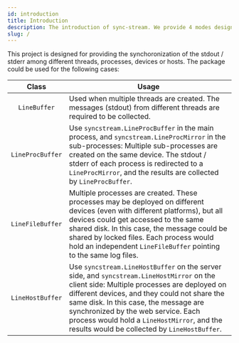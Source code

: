 ```yaml
---
id: introduction
title: Introduction
description: The introduction of sync-stream. We provide 4 modes designed for different cases.
slug: /
---
```


This project is designed for providing the synchoronization of the stdout / stderr among different threads, processes, devices or hosts. The package could be used for the following cases:

|  Class  |  <center>Usage</center>  |
| :-----: | :------ |
| `LineBuffer` | Used when multiple threads are created. The messages (stdout) from different threads are required to be collected.
| `LineProcBuffer` | Use `syncstream.LineProcBuffer` in the main process, and `syncstream.LineProcMirror` in the sub-processes: Multiple sub-processes are created on the same device. The stdout / stderr of each process is redirected to a `LineProcMirror`, and the results are collected by `LineProcBuffer`. |
| `LineFileBuffer` | Multiple processes are created. These processes may be deployed on different devices (even with different platforms), but all devices could get accessed to the same shared disk. In this case, the message could be shared by locked files. Each process would hold an independent `LineFileBuffer` pointing to the same log files. |
| `LineHostBuffer` | Use `syncstream.LineHostBuffer` on the server side, and `syncstream.LineHostMirror` on the client side: Multiple processes are deployed on different devices, and they could not share the same disk. In this case, the message are synchronized by the web service. Each process would hold a `LineHostMirror`, and the results would be collected by `LineHostBuffer`. |

